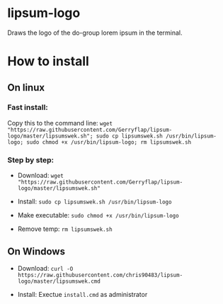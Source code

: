 # lipsum-logo
Draws the logo of the do-group lorem ipsum in the terminal.



# How to install 
## On linux

### Fast install:
Copy this to the command line:
`wget "https://raw.githubusercontent.com/Gerryflap/lipsum-logo/master/lipsumswek.sh"; sudo cp lipsumswek.sh /usr/bin/lipsum-logo; sudo chmod +x /usr/bin/lipsum-logo; rm lipsumswek.sh`

### Step by step:
- Download:
`wget "https://raw.githubusercontent.com/Gerryflap/lipsum-logo/master/lipsumswek.sh"`

- Install:
`sudo cp lipsumswek.sh /usr/bin/lipsum-logo`

- Make executable:
`sudo chmod +x /usr/bin/lipsum-logo`

- Remove temp:
`rm lipsumswek.sh`

## On Windows
- Download:
`curl -O https://raw.githubusercontent.com/chris90483/lipsum-logo/master/lipsumswek.cmd`

- Install:
Exectue `install.cmd` as administrator